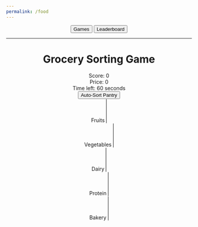```yaml
---
permalink: /food
---
```

<html lang="en">
<head>
    <meta charset="UTF-8">
    <meta name="viewport" content="width=device-width, initial-scale=1.0">
    <title>Grocery Sorting Game</title>
    <link rel="stylesheet" href="{{site.baseurl}}/food.css">
    <script src="{{site.baseurl}}/food.js"></script>
    <script src="{{site.baseurl}}/script/javascript/button.js"></script>
</head>

<body>
    <header class="second-header">
        <div class="box-center-header">
            <button class="btn-primary-right" onclick="games()">Games</button>
            <button class="btn-primary-mid" onclick="openFoodLeader()">Leaderboard</button>
        <hr>
    <h1>Grocery Sorting Game</h1>
    <div id="score">Score: 0</div>
    <div id="price">Price: 0</div>
    <div id="timer">Time left: 60 seconds</div>
    <button onclick="autoSortPantry()">Auto-Sort Pantry</button>
    <div id="pantry"></div>
    <div id="sections">
        <div class="section" data-section="Fruits">
            Fruits
            <select id="fruits-dropdown" multiple></select>
        </div>
        <div class="section" data-section="Vegetables">
            Vegetables
            <select id="vegetables-dropdown" multiple></select>
        </div>
        <div class="section" data-section="Dairy">
            Dairy
            <select id="dairy-dropdown" multiple></select>
        </div>
        <div class="section" data-section="Protein">
            Protein
            <select id="protein-dropdown" multiple></select>
        </div>
        <div class="section" data-section="Bakery">
            Bakery
            <select id="bakery-dropdown" multiple></select>
        </div>
    </div>
    <script src="food.js"></script>

<script>
    function openFoodLeader() {
        window.location.href = "{{site.baseurl}}/foodleader";
    }
</script>
<script type="module">
    import { uri, options } from '{{site.baseurl}}/assets/js/api/config.js';
    function postfoodscore(){

        const username = window.sessionStorage.username; 
        const url = uri + '/api/foods';
        const body = {
            uid: username,
            name:username,
            tokens: score
        };
          const authOptions = {
            method: 'POST',
            mode: 'cors',
            cache: 'default',
            credentials: 'include',
            headers: {
              'Content-Type': 'application/json',
            },
            body:  JSON.stringify(body),
        };
        fetch(url, authOptions)
        .then(response => {
            if (!response.ok) {
                console.log("not success");
            }else{
            console.log("success");
            }
        })
        .catch(err => {
            console.error(err);
        });
    }
    window.postfoodscore = postfoodscore;
</script>